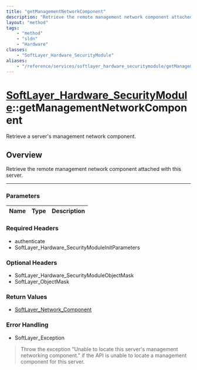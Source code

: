 ```yaml
---
title: "getManagementNetworkComponent"
description: "Retrieve the remote management network component attached with this server."
layout: "method"
tags:
    - "method"
    - "sldn"
    - "Hardware"
classes:
    - "SoftLayer_Hardware_SecurityModule"
aliases:
    - "/reference/services/softlayer_hardware_securitymodule/getManagementNetworkComponent"
---
```

# [SoftLayer_Hardware_SecurityModule](/reference/services/SoftLayer_Hardware_SecurityModule)::getManagementNetworkComponent


Retrieve a server's management network component.


## Overview 
Retrieve the remote management network component attached with this server. 

-----

### Parameters 
|Name | Type | Description |
| --- | --- | --- |


### Required Headers
* authenticate
* SoftLayer_Hardware_SecurityModuleInitParameters


### Optional Headers
* SoftLayer_Hardware_SecurityModuleObjectMask
* SoftLayer_ObjectMask

### Return Values
* <a href='/reference/datatypes/SoftLayer_Network_Component'>SoftLayer_Network_Component </a>



### Error Handling

* SoftLayer_Exception 

> Throw the exception "Unable to locate this server's management networking component." if the API is unable to locate a management component for this server. 



